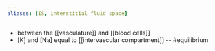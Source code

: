 ```yaml
---
aliases: [IS, interstitial fluid space]
---
```


- between the [[vasculature]] and [[blood cells]]
- \[K\] and \[Na\] equal to [[intervascular compartment]] -- #equilibrium